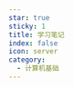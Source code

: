```yaml
---
star: true
sticky: 1
title: 学习笔记
index: false
icon: server
category:
  - 计算机基础
---
```


<Catalog />
